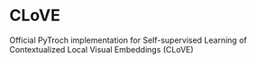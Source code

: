 # CLoVE
Official PyTroch implementation for Self-supervised Learning of Contextualized Local Visual Embeddings (CLoVE)
